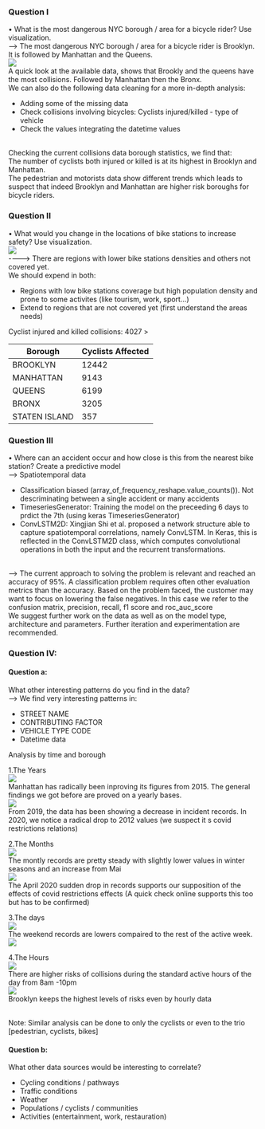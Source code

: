 ### Question I
• What is the most dangerous NYC borough / area for a bicycle rider? Use visualization. <br>
--> The most dangerous NYC borough / area for a bicycle rider is Brooklyn. It is followed by Manhattan and the Queens.<br>
<img src='img/collisions_boroughs.png' ><br>
A quick look at the available data, shows that Brookly and the queens have the most collisions. Followed by Manhattan then the Bronx. <br>
We can also do the following data cleaning for a more in-depth analysis: <br>
- Adding some of the missing data<br>
- Check collisions involving bicycles: Cyclists injured/killed - type of vehicle<br>
- Check the values integrating the datetime values<br><br>

Checking the current collisions data borough statistics, we find that:<br>
The number of cyclists both injured or killed is at its highest in Brooklyn and Manhattan.<br>
The pedestrian and motorists data show different trends which leads to suspect that indeed Brooklyn and Manhattan are higher risk boroughs for bicycle riders.<br>

### Question II
• What would you change in the locations of bike stations to increase safety? Use visualization. <br>
<img src='img/collisions_stations.png' ><br>
----> There are regions with lower bike stations densities and others not covered yet. <br>
We should expend in both:<br>
- Regions with low bike stations coverage but high population density and prone to some activites (like tourism, work, sport...)<br>
- Extend to regions that are not covered yet (first understand the areas needs)<br>

Cyclist injured and killed collisions:  4027
             <table>
		<thead>
		  <tr>
		    <th>Borough</th>
		    <th>Cyclists Affected</th>
		  </tr>
		</thead>
		<tbody>
		  <tr>
		    <td>BROOKLYN</td>
		    <td>12442</td>
		  </tr>
		  <tr>
		    <td>MANHATTAN</td>>
		    <td>9143</td>
		  </tr>
		  <tr>
		    <td>QUEENS</td>
		    <td>6199</td>
		  </tr>
		  <tr>
		    <td>BRONX</td>
		    <td>3205</td>
		  </tr>
		  <tr>
		    <td>STATEN ISLAND</td>
		    <td>357</td>
		  </tr>
		</tbody>
	    </table>
         

### Question III
• Where can an accident occur and how close is this from the nearest bike station? Create a predictive model<br>
--> Spatiotemporal data<br>
- Classification biased (array_of_frequency_reshape.value_counts()). Not descriminating between a single accident or many accidents<br> 
- TimeseriesGenerator: Training the model on the preceeding 6 days to prdict the 7th (using keras TimeseriesGenerator)<br>
- ConvLSTM2D: Xingjian Shi et al. proposed a network structure able to capture spatiotemporal correlations, namely ConvLSTM. In Keras, this is reflected in the ConvLSTM2D class, which computes convolutional operations in both the input and the recurrent transformations.<br>
<br>
--> The current approach to solving the problem is relevant and reached an accuracy of 95%. A classification problem requires often other evaluation metrics than the accuracy. Based on the problem faced, the customer may want to focus on lowering the false negatives. In this case we refer to the confusion matrix, precision, recall, f1 score and roc_auc_score<br> 
We suggest further work on the data as well as on the model type, architecture and parameters. Further iteration and experimentation are recommended. <br>


### Question IV:

#### Question a:
What other interesting patterns do you find in the data? <br>
--> We find very interesting patterns in:<br>
- STREET NAME<br>
- CONTRIBUTING FACTOR <br>
- VEHICLE TYPE CODE<br>
- Datetime data<br>

Analysis by time and borough<br>

1.The Years<br>
<img src='img/collisions_by_year_borough.png' ><br>
Manhattan has radically been inproving its figures from 2015. The general findings we got before are proved on a yearly bases.<br>
<img src='img/collisions_years.png' ><br>
From 2019, the data has been showing a decrease in incident records. In 2020, we notice a radical drop to 2012 values (we suspect it s covid restrictions relations)<br>

2.The Months<br>
<img src='img/collisions_months.png' ><br>
The montly records are pretty steady with slightly lower values in winter seasons and an increase from Mai<br>
<img src='img/2020_monthtly_NYC_collisions.png.png' ><br>
The April 2020 sudden drop in records supports our supposition of the effects of covid restrictions effects (A quick check online supports this too but has to be confirmed)<br>

3.The days<br>
<img src='img/collisions_day.png' ><br>
The weekend records are lowers compaired to the rest of the active week.<br>
<img src='img/collisions_day_borough.png' ><br>

4.The Hours<br>
<img src='img/collisions_hours.png' ><br>
There are higher risks of collisions during the standard active hours of the day from 8am -10pm<br>
<img src='img/collisions_hour_borough.png' ><br>
Brooklyn keeps the highest levels of risks even by hourly data<br><br>

Note: Similar analysis can be done to only the cyclists or even to the trio [pedestrian, cyclists, bikes]<br>


#### Question b:
What other data sources would be interesting to correlate? <br>
- Cycling conditions / pathways <br>
- Traffic conditions <br>
- Weather <br>
- Populations / cyclists / communities<br>
- Activities (entertainment, work, restauration)<br>

